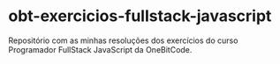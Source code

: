 # obt-exercicios-fullstack-javascript
Repositório com as minhas resoluções dos exercícios do curso Programador FullStack JavaScript da OneBitCode.

